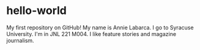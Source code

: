 # hello-world
My first repository on GitHub!
My name is Annie Labarca.
I go to Syracuse University.
I'm in JNL 221 M004.
I like feature stories and magazine journalism.
